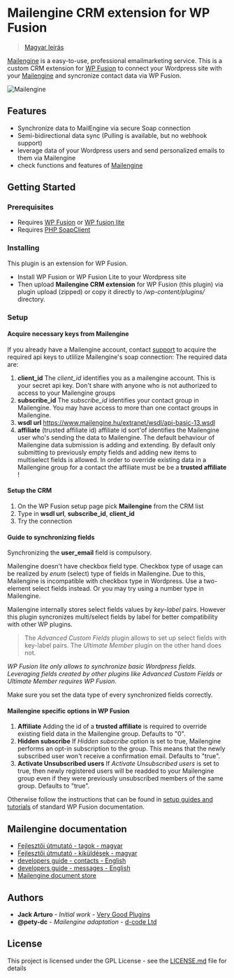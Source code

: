 # Mailengine CRM extension for WP Fusion

> [Magyar leírás](README_hu.md)

[Mailengine](https://www.mailengine.hu/en/) is a easy-to-use, professional emailmarketing service.
This is a custom CRM extension for [WP Fusion](https://wpfusionplugin.com/) to connect your Wordpress site with your [Mailengine](https://www.mailengine.hu/en/) and syncronize contact data via WP Fusion.

![Mailengine](https://www.mailengine.hu/images/me_logo_b.svg "Mailengine emailmarketing service")



## Features

* Synchronize data to MailEngine via secure Soap connection
* Semi-bidirectional data sync (Pulling is available, but no webhook support)
* leverage data of your Wordpress users and send personalized emails to them via Mailengine
* check functions and features of [Mailengine](https://www.mailengine.hu/en/#functions)

## Getting Started

### Prerequisites

- Requires [WP Fusion](https://wpfusionplugin.com/) or [WP fusion lite](https://wordpress.org/plugins/wp-fusion-lite/)
- Requires [PHP SoapClient](https://www.php.net/manual/en/class.soapclient.php)

### Installing

This plugin is an extension for WP Fusion. 
- Install WP Fusion or WP Fusion Lite to your Wordpress site 
- Then upload **Mailengine CRM extension** for WP Fusion (this plugin) via plugin upload (zipped) or copy it directly to */wp-content/plugins/* directory.

### Setup

#### Acquire necessary keys from Mailengine

If you already have a Mailengine account, contact [support](https://www.mailengine.hu/en/#contact) to acquire the required api keys to utlilize Mailengine's soap connection:
The required data are:

1. **client_id**
The *client_id* identifies you as a mailengine account. This is your secret api key. Don't share with anyone who is not authorized to access to your Mailengine groups
2. **subscribe_id**
The *subscribe_id* identifies your contact group in Mailengine. You may have access to more than one contact groups in Mailengine. 
3. **wsdl url**
https://www.mailengine.hu/extranet/wsdl/api-basic-13.wsdl
4. **affiliate** (trusted affiliate id)
affiliate id sort'of identifies the Mailengine user who's sending the data to Mailengine. 
The default behaviour of Mailengine data submission is adding and extending. By default only submitting to previously empty fields and adding new items to multiselect fields is allowed. In order to override existing data in a Mailengine group for a contact the affiliate must be be a **trusted affiliate** !


#### Setup the CRM

1. On the WP Fusion setup page pick **Mailengine** from the CRM list
2. Type in **wsdl url**, **subscribe_id**, **client_id**
3. Try the connection


#### Guide to synchronizing fields

Synchronizing the **user_email** field is compulsory. 

Mailengine doesn't have checkbox field type. Checkbox type of usage can be realized by *enum* (select) type of fields in Mailengine.
Due to this, Mailengine is incompatible with checkbox type in Wordpress. Use a two-element select fields instead. Or you may try using a number type in Mailengine.

Mailengine internally stores select fields values by *key-label* pairs. However this plugin syncronizes multi/select fields by label for better compatibility with other WP plugins. 

> The *Advanced Custom Fields* plugin allows to set up select fields with key-label pairs.
> The *Ultimate Member* plugin on the other hand does not.

*WP Fusion lite only allows to synchronize basic Wordpress fields. Leveraging fields created by other plugins like Advanced Custom Fields or Ultimate Member requires WP Fusion.*

Make sure you set the data type of every synchronized fields correctly. 


#### Mailengine specific options in WP Fusion

1. **Affiliate**
Adding the id of a **trusted affiliate** is required to override existing field data in the Mailengine group. Defaults to "0". 
2. **Hidden subscribe**
If *Hidden subscribe* option is set to true, Mailengine performs an opt-in subscription to the group. This means that the newly subscribed user won't receive a confirmation email. Defaults to "true".
3. **Activate Unsubscribed users**
If *Activate Unsubscribed users* is set to true, then newly registered users will be readded to your Mailengine group even if they were previously unsubscribed members of the same group. Defaults to "true".


Otherwise follow the instructions that can be found in [setup guides and tutorials](https://wpfusion.com/documentation/) of standard WP Fusion documentation.


## Mailengine documentation

- [Fejlesztői útmutató - tagok - magyar](https://docs.google.com/document/d/1lKJSEMT-731bWRIQsVnHL8sosQkqrx6rOI_VR6bWB5k/edit#heading=h.tnjtjhbffgks)
- [Fejlesztői útmutató - kiküldések - magyar](https://docs.google.com/document/d/17ErCFzyhDO0uQ0581SnZsiCxNh7ZdtckB3snZHw2lwA/edit#heading=h.mxo62uqdt2f3)
- [developers guide - contacts - English](https://docs.google.com/document/d/1vPCd8_DrPGC1GYHEy6zyNFKy7ymYVjmj5wzUqYd30ds/edit#heading=h.xhfywkl8jbby)
- [developers guide - messages - English](https://docs.google.com/document/d/1-bE9nNbik0ckN354bix6wH2zDZ9boFUGZV33ZWgWr8E/edit)
- [Mailengine document store](https://www.mailengine.hu/en/document-library/)

## Authors

* **Jack Arturo** - *Initial work* - [Very Good Plugins](https://github.com/verygoodplugins)
* **@pety-dc** - *Mailengine adaptation* - [d-code Ltd](https://github.com/d-code-ltd)

## License

This project is licensed under the GPL License - see the [LICENSE.md](LICENSE.md) file for details
